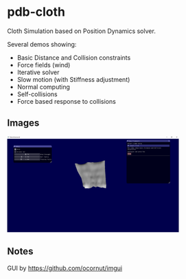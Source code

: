 # pdb-cloth
Cloth Simulation based on Position Dynamics solver.

Several demos showing:
* Basic Distance and Collision constraints
* Force fields (wind)
* Iterative solver
* Slow motion (with Stiffness adjustment)
* Normal computing
* Self-collisions
* Force based response to collisions

## Images
<img src="screengrab.png" width="400px"/>

## Notes
GUI by https://github.com/ocornut/imgui
